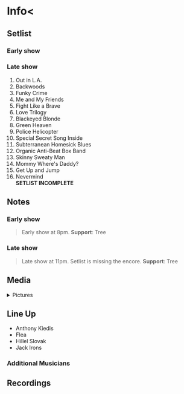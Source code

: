# Info<

## Setlist

### Early show

### Late show

1. Out in L.A.
2. Backwoods
3. Funky Crime
4. Me and My Friends
5. Fight Like a Brave
6. Love Trilogy
7. Blackeyed Blonde
8. Green Heaven
9. Police Helicopter
10. Special Secret Song Inside
11. Subterranean Homesick Blues
12. Organic Anti-Beat Box Band
13. Skinny Sweaty Man
14. Mommy Where's Daddy?
15. Get Up and Jump
16. Nevermind
<br>**SETLIST INCOMPLETE**

## Notes

### Early show
> Early show at 8pm.
**Support**: Tree

### Late show

> Late show at 11pm. Setlist is missing the encore.
**Support**: Tree

## Media 

<details>
  <summary>Pictures</summary>
  <!--<img alt="Setlist" title="Setlist" src="_.jpg" height="200" />
  <img alt="Clipping" title="Clipping" src="_.jpg" height="200" />
  <img alt="Flyer" title="Flyer" src="_.jpg" height="200" />-->
</details>

## Line Up

* Anthony Kiedis
* Flea
* Hillel Slovak
* Jack Irons

### Additional Musicians

## Recordings
